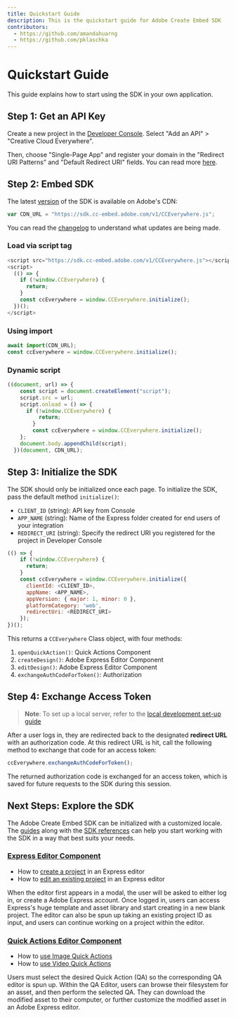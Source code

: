 ```yaml
---
title: Quickstart Guide
description: This is the quickstart guide for Adobe Create Embed SDK
contributors:
  - https://github.com/amandahuarng
  - https://github.com/pklaschka
---
```


# Quickstart Guide

This guide explains how to start using the SDK in your own application. 

## Step 1: Get an API Key

Create a new project in the [Developer Console](https://developer.adobe.com/console). Select "Add an API" > "Creative Cloud Everywhere". 

Then, choose "Single-Page App" and register your domain in the "Redirect URI Patterns" and "Default Redirect URI" fields. You can read more [here](../guides/authorization/index.md). 

## Step 2: Embed SDK

The latest [version](https://sdk.cc-embed.adobe.com/v1/version.json) of the SDK is available on Adobe's CDN: 
```js
var CDN_URL = "https://sdk.cc-embed.adobe.com/v1/CCEverywhere.js";
```

You can read the [changelog](/src/pages/guides/changelog/index.md) to understand what updates are being made.

### Load via script tag

```js
<script src="https://sdk.cc-embed.adobe.com/v1/CCEverywhere.js"></script>
<script>
  (() => {
    if (!window.CCEverywhere) {
      return;
    }
    const ccEverywhere = window.CCEverywhere.initialize();
  })();
</script>
```

### Using import 

```js
await import(CDN_URL);
const ccEverywhere = window.CCEverywhere.initialize();
```

### Dynamic script

```js
((document, url) => {
    const script = document.createElement("script");
    script.src = url;
    script.onload = () => {
      if (!window.CCEverywhere) {
          return;
        }
        const ccEverywhere = window.CCEverywhere.initialize();
    };
    document.body.appendChild(script);
  })(document, CDN_URL);
```

## Step 3: Initialize the SDK

The SDK should only be initialized once each page. To initialize the SDK, pass the default method `initialize()`:
* `CLIENT_ID` (string): API key from Console
* `APP_NAME` (string): Name of the Express folder created for end users of your integration
* `REDIRECT_URI` (string): Specify the redirect URI you registered for the project in Developer Console

```js
(() => {
    if (!window.CCEverywhere) {
      return;
    }
    const ccEverywhere = window.CCEverywhere.initialize({
      clientId: <CLIENT_ID>,
      appName: <APP_NAME>, 
      appVersion: { major: 1, minor: 0 },
      platformCategory: 'web',
      redirectUri: <REDIRECT_URI>
    });
})();
```

This returns a `CCEverywhere` Class object, with four methods: 
1. `openQuickAction()`: Quick Actions Component
2. `createDesign()`: Adobe Express Editor Component
3. `editDesign()`: Adobe Express Editor Component
4. `exchangeAuthCodeForToken()`: Authorization 

## Step 4: Exchange Access Token

> **Note**: To set up a local server, refer to the [local development set-up guide](./local/index.md) 

After a user logs in, they are redirected back to the designated **redirect URL** with an authorization code. At this redirect URL is hit, call the following method to exchange that code for an access token:

```js
ccEverywhere.exchangeAuthCodeForToken();
```

The returned authorization code is exchanged for an access token, which is saved for future requests to the SDK during this session.


## Next Steps: Explore the SDK

The Adobe Create Embed SDK can be initialized with a customized locale. The [guides](../../guides/index.md) along with the [SDK references](../../reference/index.md) can help you start working with the SDK in a way that best suits your needs.

### [Express Editor Component](../../guides/ccx_editor/index.md)
* How to [create a project](../guides/ccx_editor/create_project/) in an Express editor
* How to [edit an existing project](../guides/ccx_editor/edit_project/) in an Express editor

When the editor first appears in a modal, the user will be asked to either log in, or create a Adobe Express account. Once logged in, users can access Express's huge template and asset library and start creating in a new blank project. The editor can also be spun up taking an existing project ID as input, and users can continue working on a project within the editor.

### [Quick Actions Editor Component](../../guides/quick_actions/index.md)
* How to [use Image Quick Actions](../guides/quick_actions/image/)
* How to [use Video Quick Actions](../guides/quick_actions/video/)

Users must select the desired Quick Action (QA) so the corresponding QA editor is spun up. Within the QA Editor, users can browse their filesystem for an asset, and then perform the selected QA. They can download the modified asset to their computer, or further customize the modified asset in an Adobe Express editor.
